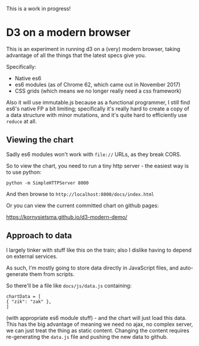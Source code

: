 This is a work in progress!

# D3 on a modern browser

This is an experiment in running d3 on a (very) modern browser,
taking advantage of all the things that the latest specs
give you.

Specifically:

- Native es6
- es6 modules (as of Chrome 62, which came out in November 2017)
- CSS grids (which means we no longer really need a css framework)

Also it will use immutable.js because as a functional programmer,
I still find es6's native FP a bit limiting; specifically it's
really hard to create a copy of a data structure with minor
mutations, and it's quite hard to efficiently use `reduce` at all.

## Viewing the chart

Sadly es6 modules won't work with `file://` URLs, as they break
CORS.

So to view the chart, you need to run a tiny http server - the easiest way is to use python:

`python -m SimpleHTTPServer 8000`

And then browse to `http://localhost:8000/docs/index.html`

Or you can view the current committed chart on github pages:

https://kornysietsma.github.io/d3-modern-demo/

## Approach to data

I largely tinker with stuff like this on the train; also
I dislike having to depend on external services.

As such, I'm mostly going to store data directly in JavaScript
files, and auto-generate them from scripts.

So there'll be a file like `docs/js/data.js` containing:
```
chartData = [
{ "zik": "zak" },
]
```

(with appropriate es6 module stuff) - and the chart will just load this data.  This has the big advantage of meaning we need no ajax,
no complex server, we can just treat the thing as static content.
Changing the content requires re-generating the `data.js` file and
pushing the new data to github.
